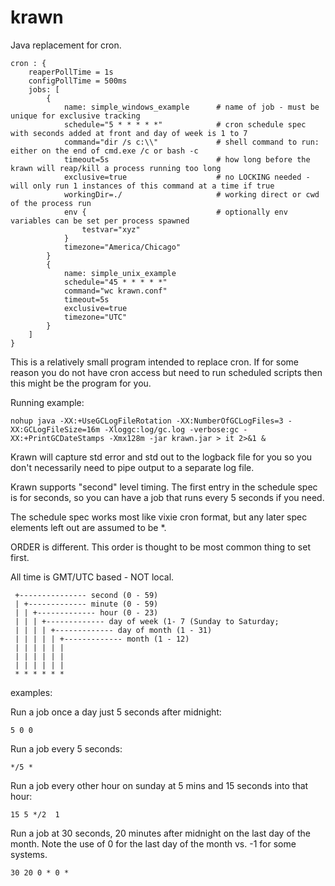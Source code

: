 # krawn
Java replacement for cron.

```
cron : {
	reaperPollTime = 1s
	configPollTime = 500ms
	jobs: [
		{ 
			name: simple_windows_example      # name of job - must be unique for exclusive tracking
			schedule="5 * * * * *"            # cron schedule spec with seconds added at front and day of week is 1 to 7
			command="dir /s c:\\"             # shell command to run: either on the end of cmd.exe /c or bash -c
			timeout=5s                        # how long before the krawn will reap/kill a process running too long
			exclusive=true                    # no LOCKING needed - will only run 1 instances of this command at a time if true
			workingDir=./                     # working direct or cwd of the process run
			env {                             # optionally env variables can be set per process spawned
				testvar="xyz"
			}
			timezone="America/Chicago"
		}
		{ 
			name: simple_unix_example
			schedule="45 * * * * *"
			command="wc krawn.conf"
			timeout=5s
			exclusive=true
			timezone="UTC"
		}
	]
}
```

This is a relatively small program intended to replace cron.  If for some reason you do not have cron access but need to run scheduled scripts then this might be the program for you.

Running example:

`nohup java -XX:+UseGCLogFileRotation -XX:NumberOfGCLogFiles=3 -XX:GCLogFileSize=16m -Xloggc:log/gc.log -verbose:gc -XX:+PrintGCDateStamps -Xmx128m -jar krawn.jar > it 2>&1 &`


Krawn will capture std error and std out to the logback file for you so you don't necessarily need to pipe output to a separate log file.

Krawn supports "second" level timing.  The first entry in the schedule spec is for seconds, so you can have a job that runs every 5 seconds if you need.

The schedule spec works most like vixie cron format, but any later spec elements left out are assumed to be *.  

ORDER is different.  This order is thought to be most common thing to set first.

All time is GMT/UTC based - NOT local.  

```
 +--------------- second (0 - 59)
 | +------------- minute (0 - 59)
 | | +------------- hour (0 - 23)
 | | | +------------- day of week (1- 7 (Sunday to Saturday;
 | | | | +------------- day of month (1 - 31)
 | | | | | +------------- month (1 - 12)
 | | | | | |                                  
 | | | | | | 
 | | | | | | 
 * * * * * *
```

examples:

Run a job once a day just 5 seconds after midnight:

`5 0 0`

Run a job every 5 seconds:

`*/5 *`

Run a job every other hour on sunday at 5 mins and 15 seconds into that hour:

`15 5 */2  1`

Run a job at 30 seconds, 20 minutes after midnight on the last day of the month.  Note the use of 0 for the last day of the month vs. -1 for some systems.

`30 20 0 * 0 *`



